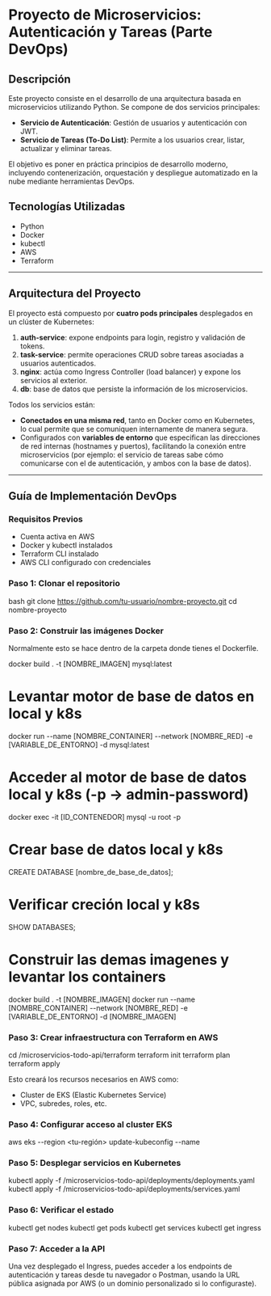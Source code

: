 # Proyecto de Microservicios: Autenticación y Tareas (Parte DevOps)

## Descripción

Este proyecto consiste en el desarrollo de una arquitectura basada en microservicios utilizando Python. Se compone de dos servicios principales:

- **Servicio de Autenticación**: Gestión de usuarios y autenticación con JWT.
- **Servicio de Tareas (To-Do List)**: Permite a los usuarios crear, listar, actualizar y eliminar tareas.

El objetivo es poner en práctica principios de desarrollo moderno, incluyendo contenerización, orquestación y despliegue automatizado en la nube mediante herramientas DevOps.

## Tecnologías Utilizadas

- Python  
- Docker  
- kubectl  
- AWS  
- Terraform  

---

## Arquitectura del Proyecto

El proyecto está compuesto por **cuatro pods principales** desplegados en un clúster de Kubernetes:

1. **auth-service**: expone endpoints para login, registro y validación de tokens.
2. **task-service**: permite operaciones CRUD sobre tareas asociadas a usuarios autenticados.
3. **nginx**: actúa como Ingress Controller (load balancer) y expone los servicios al exterior.
4. **db**: base de datos que persiste la información de los microservicios.

Todos los servicios están:

- **Conectados en una misma red**, tanto en Docker como en Kubernetes, lo cual permite que se comuniquen internamente de manera segura.
- Configurados con **variables de entorno** que especifican las direcciones de red internas (hostnames y puertos), facilitando la conexión entre microservicios (por ejemplo: el servicio de tareas sabe cómo comunicarse con el de autenticación, y ambos con la base de datos).

---

## Guía de Implementación DevOps

### Requisitos Previos

- Cuenta activa en AWS  
- Docker y kubectl instalados  
- Terraform CLI instalado  
- AWS CLI configurado con credenciales  

### Paso 1: Clonar el repositorio

bash
git clone https://github.com/tu-usuario/nombre-proyecto.git
cd nombre-proyecto

### Paso 2: Construir las imágenes Docker
Normalmente esto se hace dentro de la carpeta donde tienes el Dockerfile.

docker build . -t [NOMBRE_IMAGEN] mysql:latest

# Levantar motor de base de datos en local y k8s
docker run --name [NOMBRE_CONTAINER] --network [NOMBRE_RED] -e [VARIABLE_DE_ENTORNO] -d mysql:latest

# Acceder al motor de base de datos local y k8s (-p -> admin-password)
docker exec -it [ID_CONTENEDOR] mysql -u root -p

# Crear base de datos local y k8s
CREATE DATABASE [nombre_de_base_de_datos];

# Verificar creción local y k8s
SHOW DATABASES;

# Construir las demas imagenes y levantar los containers

docker build . -t [NOMBRE_IMAGEN]
docker run --name [NOMBRE_CONTAINER] --network [NOMBRE_RED] -e [VARIABLE_DE_ENTORNO] -d [NOMBRE_IMAGEN]

### Paso 3: Crear infraestructura con Terraform en AWS

cd /microservicios-todo-api/terraform
terraform init
terraform plan
terraform apply

Esto creará los recursos necesarios en AWS como:
- Cluster de EKS (Elastic Kubernetes Service)
- VPC, subredes, roles, etc.

### Paso 4: Configurar acceso al cluster EKS

aws eks --region <tu-región> update-kubeconfig --name <nombre-cluster>

### Paso 5: Desplegar servicios en Kubernetes

kubectl apply -f /microservicios-todo-api/deployments/deployments.yaml
kubectl apply -f /microservicios-todo-api/deployments/services.yaml

### Paso 6: Verificar el estado

kubectl get nodes
kubectl get pods
kubectl get services
kubectl get ingress

### Paso 7: Acceder a la API

Una vez desplegado el Ingress, puedes acceder a los endpoints de autenticación y tareas desde tu navegador o Postman, usando la URL pública asignada por AWS (o un dominio personalizado si lo configuraste).